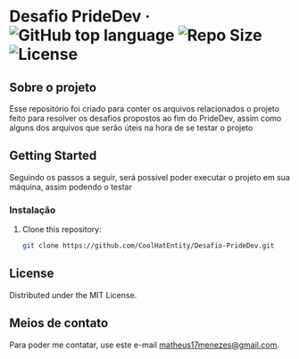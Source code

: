 # Desafio PrideDev &middot; ![GitHub top language](https://img.shields.io/github/languages/top/CoolHatEntity/Desafio-PrideDev) ![Repo Size](https://img.shields.io/github/languages/code-size/CoolHatEntity/Desafio-PrideDev) ![License](https://img.shields.io/github/license/CoolHatEntity/Desafio-PrideDev)
## Sobre o projeto

Esse repositório foi criado para conter os arquivos relacionados o projeto feito para resolver os desafios propostos ao fim do PrideDev, assim como alguns dos arquivos que serão úteis na hora de se testar o projeto 

## Getting Started

Seguindo os passos a seguir, será possível poder executar o projeto em sua máquina, assim podendo o testar

### Instalação

1. Clone this repository:
   ```sh
   git clone https://github.com/CoolHatEntity/Desafio-PrideDev.git
   ```

## License

Distributed under the MIT License.


## Meios de contato

Para poder me contatar, use este e-mail [matheus17menezes@gmail.com](mailto:matheus17menezes@gmail.com).

